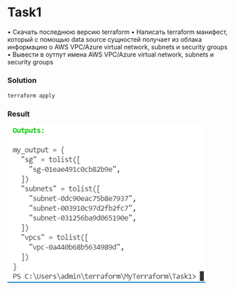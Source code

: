 # Task1
•	Скачать последнюю версию terraform
•	Написать terraform манифест, который с помощью data source сущностей получает из облака информацию о AWS VPC/Azure virtual network, subnets и security groups 
•	Вывести в оутпут имена AWS VPC/Azure virtual network, subnets и security groups

### Solution
```bash
terraform apply
```
### Result
![](Screenshot_1.png)
